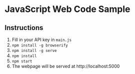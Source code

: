 # JavaScript Web Code Sample

## Instructions

1. Fill in your API key in `main.js`
2. `npm install -g browserify`
3. `npm install -g serve`
4. `npm install`
5. `npm start`
6. The webpage will be served at http://localhost:5000
